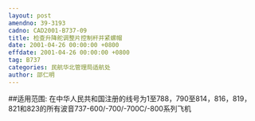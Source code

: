 ```yaml
---
layout: post
amendno: 39-3193
cadno: CAD2001-B737-09
title: 检查升降舵调整片控制杆并紧螺帽
date: 2001-04-26 00:00:00 +0800
effdate: 2001-04-26 00:00:00 +0800
tag: B737
categories: 民航华北管理局适航处
author: 邵仁明
---
```


##适用范围:
在中华人民共和国注册的线号为1至788，790至814，816，819，821和823的所有波音737-600/-700/-700C/-800系列飞机

